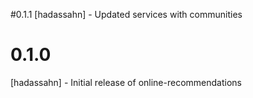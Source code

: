#0.1.1
[hadassahn] - Updated services with communities
# 0.1.0
[hadassahn] - Initial release of online-recommendations
